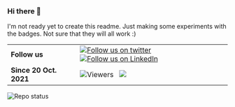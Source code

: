 ### Hi there 👋

I'm not ready yet to create this readme. Just making some experiments with the badges. Not sure that they will all work :)

<table>
  <tr>
    <td><strong>Follow us</strong></td>
    <td><a href="https://twitter.com/intent/follow?screen_name=aregtech"><img src="https://img.shields.io/twitter/follow/aregtech.svg?style=social" alt="Follow us on twitter"/></a> &nbsp; <a href="https://www.linkedin.com/company/aregtech/"><img src="https://img.shields.io/badge/LinkedIn-Aregtech-blue?style=flat&logo=linkedin&logoColor=b0c0c0&labelColor=363D44" alt="Follow us on LinkedIn"/></a></td>
  </tr>
  <tr>
    <td><strong>Since 20 Oct. 2021<strong></strong></td>
    <td><img src="https://gpvc.arturio.dev/aregtech" alt="Viewers"/> &nbsp; <img src="https://img.shields.io/github/downloads/aregtech/areg-sdk/total.svg"/></td>
  </tr>
</table>

![Repo status](https://github-readme-stats.vercel.app/api?username=aregtech&theme=blue-green)
